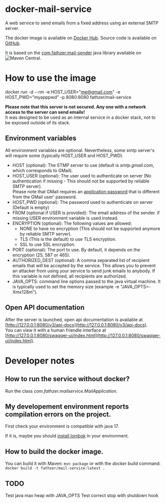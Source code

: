 # docker-mail-service

A web service to send emails from a fixed address using an external SMTP server.

The docker image is available on [Docker Hub](https://hub.docker.com/r/fathzer/mail-service). Source code is available on [GitHub](https://github.com/fathzer/docker-mail-service).

It is based on the [com.fathzer:mail-sender](https://github.com/fathzer/mail-sender) java library available on ![Maven Central](https://img.shields.io/maven-central/v/com.fathzer/mail-sender).

# How to use the image

docker run -d --rm -e HOST_USER="me@gmail.com" -e HOST_PWD="myapppwd" -p 8080:8080 fathzer/mail-service

**Please note that this server is not secured. Any one with a network access to the server can send emails!**  
It was designed to be used as an internal service in a docker stack, not to be exposed outside of its stack.

## Environment variables
All environment variables are optional. Nevertheless, some smtp server's will require some (typically HOST_USER and HOST_PWD).

- HOST (optional): The STMP server to use (default is *smtp.gmail.com*, which corresponds to GMail).
- HOST_USER (optional): The user used to authenticate on server (No authentication if missing - This should not be supported by reliable SMTP server).  
Please note that GMail requires an [application password](https://support.google.com/accounts/answer/185833) that is different from the GMail user' password. 
- HOST_PWD (optional): The password used to authenticate on server (Default is empty)
- FROM (optional if USER is provided): The email address of the sender. if missing USER environment variable is used instead.
- ENCRYPTION (optional): The following values are allowed:  
    - NONE to have no encryption (This should not be supported anymore by reliable SMTP server).
    - TLS (This is the default) to use TLS encryption.
    - SSL to use SSL encryption.
- PORT (optional): The port to use. By default, it depends on the encryption (25, 587 or 465).
- AUTHORIZED_DEST (optional): A comma separated list of recipient emails that will be accepted by the service.
This allows you to prevent an attacker from using your service to send junk emails to anybody.
If this variable is not defined, all recipients are authorized.
- JAVA_OPTS: command line options passed to the java virtual machine. It is typically used to set the memory size (example -e "JAVA_OPTS=-Xmx128m").  

## Open API documentation
After the server is launched, open api documentation is available at [http://127.0.0.1:8080/v3/api-docs](http://127.0.0.1:8080/v3/api-docs).  
You can view it with a human friendle interface at [http://127.0.0.1:8080/swagger-ui/index.html](http://127.0.0.1:8080/swagger-ui/index.html).

# Developer notes
## How to run the service without docker?
Run the class *com.fathzer.mailservice.MailApplication*.
## My developement environment reports compilation errors on the project.
First check your environment is compatible with java 17.

If it is, maybe you should [install lombok](https://projectlombok.org/) in your environment.
## How to build the docker image.
You can build it with Maven: ```mvn package``` or with the *docker build* command: ```docker build -t fathzer/mail-service:latest .```

## TODO
Test java max heap with JAVA_OPTS
Test correct stop with shutdown hook